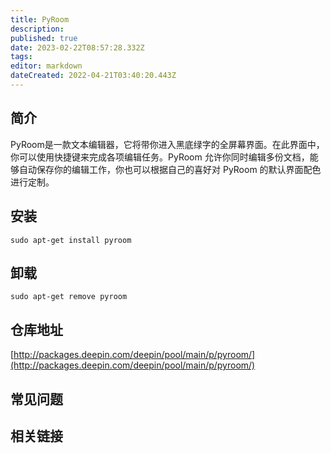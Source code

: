 ```yaml
---
title: PyRoom
description: 
published: true
date: 2023-02-22T08:57:28.332Z
tags: 
editor: markdown
dateCreated: 2022-04-21T03:40:20.443Z
---
```


## 简介

PyRoom是一款文本编辑器，它将带你进入黑底绿字的全屏幕界面。在此界面中，你可以使用快捷键来完成各项编辑任务。PyRoom 允许你同时编辑多份文档，能够自动保存你的编辑工作，你也可以根据自己的喜好对 PyRoom 的默认界面配色进行定制。

## 安装

`sudo apt-get install pyroom`

## 卸载

`sudo apt-get remove pyroom`

## 仓库地址

[http://packages.deepin.com/deepin/pool/main/p/pyroom/](http://packages.deepin.com/deepin/pool/main/p/pyroom/)

## 常见问题

## 相关链接
